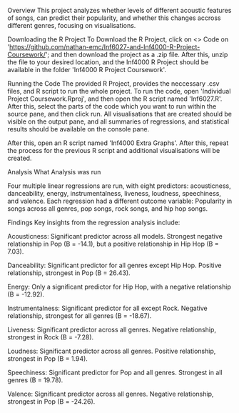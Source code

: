 Overview This project analyzes whether levels of different acoustic features of songs, can predict their popularity, and whether this changes accross different genres, focusing on visualisations.

Downloading the R Project To Download the R Project, click on <> Code on 'https://github.com/nathan-emc/Inf6027-and-Inf4000-R-Project-Coursework/'; and then download the project as a .zip file. After this, unzip the file to your desired location, and the Inf4000 R Project should be available in the folder 'Inf4000 R Project Coursework'.

Running the Code The provided R Project, provides the neccessary .csv files, and R script to run the whole project. To run the code, open 'Individual Project Coursework.Rproj', and then open the R script named 'Inf6027.R'. After this, select the parts of the code which you want to run within the source pane, and then click run. All visualisations that are created should be visible on the output pane, and all summaries of regressions, and statistical results should be available on the console pane.

After this, open an R script named 'Inf4000 Extra Graphs'. After this, repeat the process for the previous R script and additional visualisations will be created.


Analysis What Analysis was run

Four multiple linear regressions are run, with eight predictors: acousticness, danceability, energy, instrumentalness, liveness, loudness, speechiness, and valence. Each regression had a different outcome variable: Popularity in songs across all genres, pop songs, rock songs, and hip hop songs.

Findings Key insights from the regression analysis include:

Acousticness: Significant predictor across all models. Strongest negative relationship in Pop (B = -14.1), but a positive relationship in Hip Hop (B = 7.03).

Danceability: Significant predictor for all genres except Hip Hop. Positive relationship, strongest in Pop (B = 26.43).

Energy: Only a significant predictor for Hip Hop, with a negative relationship (B = -12.92).

Instrumentalness: Significant predictor for all except Rock. Negative relationship, strongest for all genres (B = -18.67).

Liveness: Significant predictor across all genres. Negative relationship, strongest in Rock (B = -7.28).

Loudness: Significant predictor across all genres. Positive relationship, strongest in Pop (B = 1.94).

Speechiness: Significant predictor for Pop and all genres. Strongest in all genres (B = 19.78).

Valence: Significant predictor across all genres. Negative relationship, strongest in Pop (B = -24.26).
